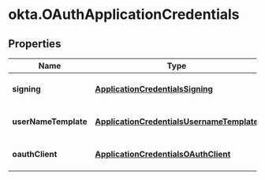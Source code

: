 # okta.OAuthApplicationCredentials

## Properties

Name | Type | Description | Notes
------------ | ------------- | ------------- | -------------
**signing** | [**ApplicationCredentialsSigning**](ApplicationCredentialsSigning.md) |  | [optional] [default to undefined]
**userNameTemplate** | [**ApplicationCredentialsUsernameTemplate**](ApplicationCredentialsUsernameTemplate.md) |  | [optional] [default to undefined]
**oauthClient** | [**ApplicationCredentialsOAuthClient**](ApplicationCredentialsOAuthClient.md) |  | [optional] [default to undefined]

